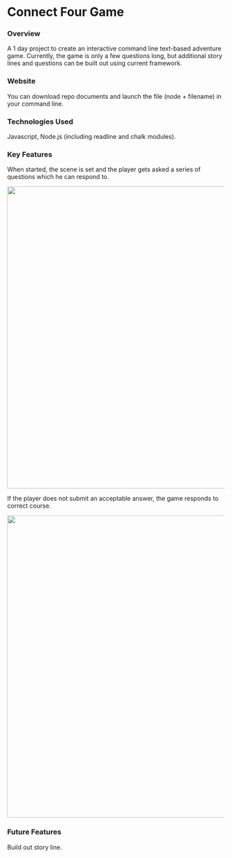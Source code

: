 # Connect Four Game

### Overview

<p>A 1 day project to create an interactive command line text-based adventure game. Currently, the game is only a few questions long, but additional story lines and questions can be built out using current framework.</p>

### Website

<p>You can download repo documents and launch the file (node + filename) in your command line.</p>

### Technologies Used

<p>Javascript, Node.js (including readline and chalk modules).</p>

### Key Features

<p>When started, the scene is set and the player gets asked a series of questions which he can respond to.</p>
<p align="center">
<img src="https://user-images.githubusercontent.com/12107707/38812571-f79f8062-418c-11e8-8380-bfdf973d8b54.gif"  width="700"/>
</p>

<p>If the player does not submit an acceptable answer, the game responds to correct course.</p>
<p align="center">
<img src="https://user-images.githubusercontent.com/12107707/38812604-0c92b606-418d-11e8-9126-7c379749bb13.gif"  width="700"/>
</p>

### Future Features

<p>Build out story line.</p>
